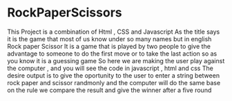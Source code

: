 # RockPaperScissors
This Project is a combination of Html , CSS and Javascript
As the title says it is the game that most of us know under so many names but in english Rock paper Scissor
It is a game that is played by two people to give the advantage to someone to do the first move or to take the last action
so as you know it is a guessing game 
So here we are making the user play against the computer , and you will see the code in javascript , html and css
The desire output is to give the oportunity to the user to enter a string between rock paper and scissor randmonly and the computer will do the same
base on the rule we compare the result and give the winner after a five round